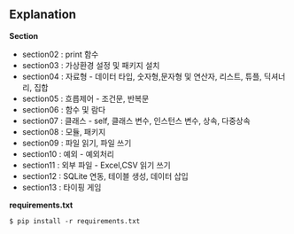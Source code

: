 ## Explanation

**Section**
- section02 : print 함수
- section03 : 가상환경 설정 및 패키지 설치
- section04 : 자료형 - 데이터 타입, 숫자형,문자형 및 연산자, 리스트, 튜플, 딕셔너리, 집합
- section05 : 흐릅제어 - 조건문, 반복문
- section06 : 함수 및 람다
- section07 : 클래스 - self, 클래스 변수, 인스턴스 변수, 상속, 다중상속
- section08 : 모듈, 패키지
- section09 : 파일 읽기, 파일 쓰기
- section10 : 예외 - 예외처리
- section11 : 외부 파일 - Excel,CSV 읽기 쓰기
- section12 : SQLite 연동, 테이블 생성, 데이터 삽입
- section13 : 타이핑 게임

**requirements.txt**

```
$ pip install -r requirements.txt
```
